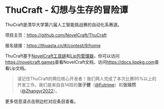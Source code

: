 # ThuCraft - 幻想与生存的冒险谭

ThuCraft是清华大学第六届人工智能挑战赛的自动化系赛道。

项目主页：<https://github.com/NovelCraft/ThuCraft>

报名链接：<https://thuasta.cn/#/contest/9/home>

ThuCraft基于[NovelCraft工具链](https://github.com/NovelCraft)和[Lip包管理器](https://github.com/LipPkg)，你可以访问<https://novelcraft.games>查看NovelCraft文档，访问<https://docs.lippkg.com>查看Lip文档。

> 请记住ThuCraft的两位核心开发者！我们两人完成了本次比赛95%以上的开发工作。我们是来自自14班的**张子健**（[@Futrime](https://github.com/Futrime)）和**张琰然**（[@Zhangyr2022](https://github.com/Zhangyr2022)）。

更多信息请点击侧边栏对应条目查看。
